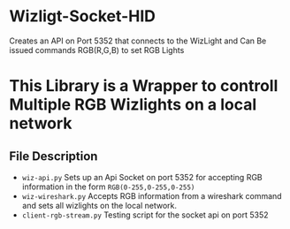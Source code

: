 # Wizligt-Socket-HID
Creates an API on Port 5352 that connects to the WizLight and Can Be issued commands RGB(R,G,B) to set RGB Lights

# This Library is a Wrapper to controll Multiple RGB Wizlights on a local network


## File Description
- ```wiz-api.py``` Sets up an Api Socket on port 5352 for accepting RGB information in the form ```RGB(0-255,0-255,0-255)```
- ```wiz-wireshark.py``` Accepts RGB information from a wireshark command and sets all wizlights on the local network.
- ```client-rgb-stream.py``` Testing script for the socket api on port 5352
